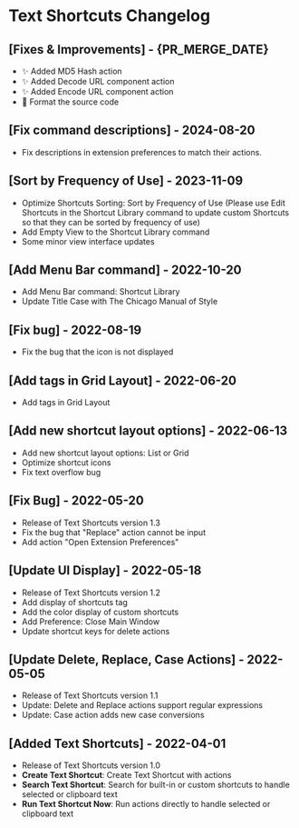 # Text Shortcuts Changelog

## [Fixes & Improvements] - {PR_MERGE_DATE}

- ✨ Added MD5 Hash action
- ✨ Added Decode URL component action
- ✨ Added Encode URL component action
- 🧽 Format the source code

## [Fix command descriptions] - 2024-08-20

- Fix descriptions in extension preferences to match their actions.

## [Sort by Frequency of Use] - 2023-11-09

- Optimize Shortcuts Sorting: Sort by Frequency of Use (Please use Edit Shortcuts in the Shortcut Library command to update custom Shortcuts so that they can be sorted by frequency of use)
- Add Empty View to the Shortcut Library command
- Some minor view interface updates

## [Add Menu Bar command] - 2022-10-20

- Add Menu Bar command: Shortcut Library
- Update Title Case with The Chicago Manual of Style

## [Fix bug] - 2022-08-19

- Fix the bug that the icon is not displayed

## [Add tags in Grid Layout] - 2022-06-20

- Add tags in Grid Layout

## [Add new shortcut layout options] - 2022-06-13

- Add new shortcut layout options: List or Grid
- Optimize shortcut icons
- Fix text overflow bug

## [Fix Bug] - 2022-05-20

- Release of Text Shortcuts version 1.3
- Fix the bug that "Replace" action cannot be input
- Add action "Open Extension Preferences"

## [Update UI Display] - 2022-05-18

- Release of Text Shortcuts version 1.2
- Add display of shortcuts tag
- Add the color display of custom shortcuts
- Add Preference: Close Main Window
- Update shortcut keys for delete actions

## [Update Delete, Replace, Case Actions] - 2022-05-05

- Release of Text Shortcuts version 1.1
- Update: Delete and Replace actions support regular expressions
- Update: Case action adds new case conversions

## [Added Text Shortcuts] - 2022-04-01

- Release of Text Shortcuts version 1.0
- **Create Text Shortcut**: Create Text Shortcut with actions
- **Search Text Shortcut**: Search for built-in or custom shortcuts to handle selected or clipboard text
- **Run Text Shortcut Now**: Run actions directly to handle selected or clipboard text
